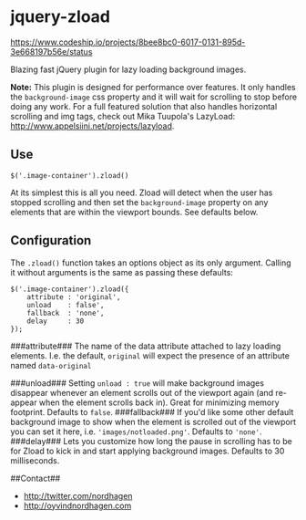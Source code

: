 jquery-zload
============

https://www.codeship.io/projects/8bee8bc0-6017-0131-895d-3e668197b56e/status

Blazing fast jQuery plugin for lazy loading background images.

**Note:** This plugin is designed for performance over features. It only handles the `background-image` css property and it will wait for scrolling to stop before doing any work. For a full featured solution that also handles horizontal scrolling and img tags, check out Mika Tuupola's LazyLoad: <http://www.appelsiini.net/projects/lazyload>.

## Use

	$('.image-container').zload()

At its simplest this is all you need. Zload will detect when the user has stopped scrolling and then set the `background-image` property on any elements that are within the viewport bounds. See defaults below.

## Configuration
The `.zload()` function takes an options object as its only argument. Calling it without arguments is the same as passing these defaults:

	$('.image-container').zload({
		attribute : 'original',
		unload    : false',
		fallback  : 'none',
		delay     : 30
	});

###attribute###
The name of the data attribute attached to lazy loading elements. I.e. the default, `original` will expect the presence of an attribute named `data-original`

###unload###
Setting `unload : true` will make background images disappear whenever an element scrolls out of the viewport again (and re-appear when the element scrolls back in). Great for minimizing memory footprint. Defaults to `false`.
###fallback###
If you'd like some other default background image to show when the element is scrolled out of the viewport you can set it here, i.e. `'images/notloaded.png'`. Defaults to `'none'`.
###delay###
Lets you customize how long the pause in scrolling has to be for Zload to kick in and start applying background images. Defaults to 30 milliseconds.

##Contact##
- <http://twitter.com/nordhagen>
- <http://oyvindnordhagen.com>